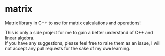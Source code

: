 # matrix
Matrix library in C++ to use for matrix calculations and operations!

This is only a side project for me to gain a better understand of C++ and linear algebra.  
If you have any suggestions, please feel free to raise them as an issue, I will not accept any pull requests for the sake of my own learning.
